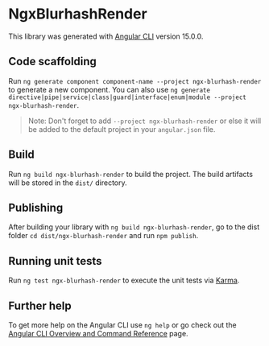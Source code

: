 # NgxBlurhashRender

This library was generated with [Angular CLI](https://github.com/angular/angular-cli) version 15.0.0.

## Code scaffolding

Run `ng generate component component-name --project ngx-blurhash-render` to generate a new component. You can also use `ng generate directive|pipe|service|class|guard|interface|enum|module --project ngx-blurhash-render`.
> Note: Don't forget to add `--project ngx-blurhash-render` or else it will be added to the default project in your `angular.json` file. 

## Build

Run `ng build ngx-blurhash-render` to build the project. The build artifacts will be stored in the `dist/` directory.

## Publishing

After building your library with `ng build ngx-blurhash-render`, go to the dist folder `cd dist/ngx-blurhash-render` and run `npm publish`.

## Running unit tests

Run `ng test ngx-blurhash-render` to execute the unit tests via [Karma](https://karma-runner.github.io).

## Further help

To get more help on the Angular CLI use `ng help` or go check out the [Angular CLI Overview and Command Reference](https://angular.io/cli) page.
